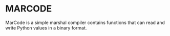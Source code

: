 # MARCODE
MarCode is a simple marshal compiler contains functions that can read and write Python values in a binary format.
